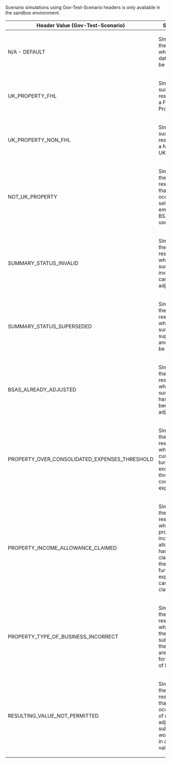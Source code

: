 <p>Scenario simulations using Gov-Test-Scenario headers is only available in the sandbox environment.</p>
<table>
    <thead>
        <tr>
            <th>Header Value (Gov-Test-Scenario)</th>
            <th>Scenario</th>
        </tr>
    </thead>
    <tbody>
        <tr>
            <td><p>N/A - DEFAULT</p></td>
            <td><p>Simulates the scenario where no data could be found.</p></td>
        </tr>
        <tr>
            <td><p>UK_PROPERTY_FHL</p></td>
            <td><p>Simulates a successful response for a FHL UK Property.</p></td>
        </tr>
        <tr>
            <td><p>UK_PROPERTY_NON_FHL</p></td>
            <td><p>Simulates a successful response for a Non-FHL UK Property.</p></td>
        </tr>
        <tr>
            <td><p>NOT_UK_PROPERTY</p></td>
            <td><p>Simulates the error response that may occur if a self-employment BSAS ID is used.</p></td>
        </tr>
        <tr>
            <td><p>SUMMARY_STATUS_INVALID</p></td>
            <td><p>Simulates the error response where the summary is invalid and cannot be adjusted.</p></td>
        </tr>
        <tr>
            <td><p>SUMMARY_STATUS_SUPERSEDED</p></td>
            <td><p>Simulates the error response where the summary is superseded and cannot be adjusted.</p></td>
        </tr>
        <tr>
            <td><p>BSAS_ALREADY_ADJUSTED</p></td>
            <td><p>Simulates the error response where the summary has already been adjusted.</p></td>
        </tr>
        <tr>
            <td><p>PROPERTY_OVER_CONSOLIDATED_EXPENSES_THRESHOLD</p></td>
            <td><p>Simulates the error response where the cumulative turnover exceeds the threshold for consolidated expenses.</p></td>
        </tr>
        <tr>
            <td><p>PROPERTY_INCOME_ALLOWANCE_CLAIMED</p></td>
            <td><p>Simulates the error response where property income allowance has been claimed and therefore no further expenses can be claimed.</p></td>
        </tr>
        <tr>
            <td><p>PROPERTY_TYPE_OF_BUSINESS_INCORRECT</p></td>
            <td><p>Simulates the error response where either the fields submitted or the BSAS ID are incorrect for the type of business.</p></td>
        </tr>
        <tr>
            <td><p>RESULTING_VALUE_NOT_PERMITTED</p></td>
            <td><p>Simulates the error response that may occur if one of more adjustments submitted would result in a negative value.</p></td>
        </tr>
    </tbody>
</table>
